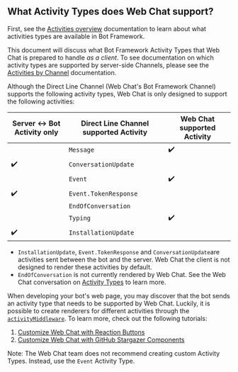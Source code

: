 ## What Activity Types does Web Chat support?

First, see the [Activities overview](https://docs.microsoft.com/en-us/azure/bot-service/dotnet/bot-builder-dotnet-activities?view=azure-bot-service-3.0) documentation to learn about what activities types are available in Bot Framework.

This document will discuss what Bot Framework Activity Types that Web Chat is prepared to handle *as a client*. To see documentation on which activity types are supported by server-side Channels, please see the [Activities by Channel](https://github.com/microsoft/botframework-sdk/issues/5294) documentation. 

Although the Direct Line Channel (Web Chat's Bot Framework Channel) supports the following activity types, Web Chat is only designed to support the following activities:

| Server :left_right_arrow: Bot Activity only 	| Direct Line Channel supported Activity 	| Web Chat supported Activity 	|
|---------------------------------------------	|----------------------------------------	|-----------------------------	|
|                                        	      | `Message`                              	| :heavy_check_mark:          	|
| :heavy_check_mark:                           	| `ConversationUpdate`                   	|                             	|
|                                        	      | `Event`                                	| :heavy_check_mark:          	|
| :heavy_check_mark:                     	      | `Event.TokenResponse`                  	|                             	|
|                                        	      | `EndOfConversation`                    	|                             	|
|                                        	      | `Typing`                               	| :heavy_check_mark:          	|
| :heavy_check_mark:                     	      | `InstallationUpdate`                  	|                             	|


- `InstallationUpdate`, `Event.TokenResponse` and `ConversationUpdate`are activities sent between the bot and the server. Web Chat the client is not designed to render these activities by default.
- `EndOfConversation` is not currently rendered by Web Chat. See the Web Chat conversation on [Activity Types](https://github.com/microsoft/BotFramework-WebChat/issues/1808) to learn more.

When developing your bot's web page, you may discover that the bot sends an activity type that needs to be supported by Web Chat. Luckily, it is possible to create renderers for different activities through the [`activityMiddleware`](https://github.com/microsoft/BotFramework-WebChat#web-chat-api-reference). To learn more, check out the following tutorials:

1. [Customize Web Chat with Reaction Buttons](https://github.com/microsoft/BotFramework-WebChat/tree/master/samples/09.customization-reaction-buttons/)
1. [Customize Web Chat with GitHub Stargazer Components](https://github.com/microsoft/BotFramework-WebChat/tree/master/samples/10.a.customization-card-components)


Note: The Web Chat team does not recommend creating custom Activity Types. Instead, use the `Event` Activity Type.
